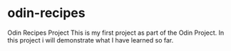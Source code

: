 # odin-recipes
Odin Recipes Project
This is my first project as part of the Odin Project. In this project i will
demonstrate what I have learned so far.
